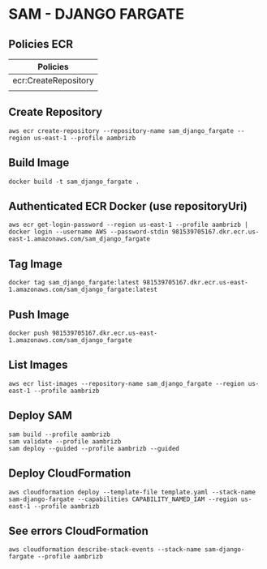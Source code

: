 # SAM - DJANGO FARGATE

## Policies ECR

| Policies             |
|----------------------|
| ecr:CreateRepository |
|                      |


## Create Repository

```
aws ecr create-repository --repository-name sam_django_fargate --region us-east-1 --profile aambrizb
```

## Build Image

```
docker build -t sam_django_fargate .
```

## Authenticated ECR Docker (use repositoryUri)

```
aws ecr get-login-password --region us-east-1 --profile aambrizb | docker login --username AWS --password-stdin 981539705167.dkr.ecr.us-east-1.amazonaws.com/sam_django_fargate
```

## Tag Image
```
docker tag sam_django_fargate:latest 981539705167.dkr.ecr.us-east-1.amazonaws.com/sam_django_fargate:latest
```
## Push Image

```
docker push 981539705167.dkr.ecr.us-east-1.amazonaws.com/sam_django_fargate
```

## List Images

```
aws ecr list-images --repository-name sam_django_fargate --region us-east-1 --profile aambrizb 
```

## Deploy SAM
```
sam build --profile aambrizb
sam validate --profile aambrizb
sam deploy --guided --profile aambrizb --guided
```

## Deploy CloudFormation

```
aws cloudformation deploy --template-file template.yaml --stack-name sam-django-fargate --capabilities CAPABILITY_NAMED_IAM --region us-east-1 --profile aambrizb
```

## See errors CloudFormation

```
aws cloudformation describe-stack-events --stack-name sam-django-fargate --profile aambrizb
```

